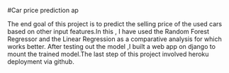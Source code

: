 #Car price prediction ap

The end goal of this project is to predict the selling price of the used cars based on other input features.In this , I have used the Random Forest Regressor and the Linear Regression as a comparative analysis for which works better. After testing out the model ,I built a web app on django to mount the trained model.The last step of this project involved heroku deployment via github.
